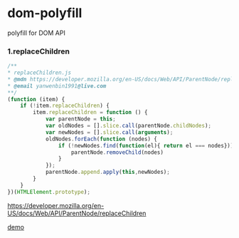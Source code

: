 # dom-polyfill

polyfill for DOM API

### 1.replaceChildren

```js
/**
* replaceChildren.js
* @mdn https://developer.mozilla.org/en-US/docs/Web/API/ParentNode/replaceChildren
* @email yanwenbin1991@live.com
**/
(function (item) {
    if (!item.replaceChildren) {
        item.replaceChildren = function () {
            var parentNode = this;
            var oldNodes = [].slice.call(parentNode.childNodes);
            var newNodes = [].slice.call(arguments);
            oldNodes.forEach(function (nodes) {
                if (!newNodes.find(function(el){ return el === nodes})) {
                    parentNode.removeChild(nodes)
                }
            });
            parentNode.append.apply(this,newNodes);
        }
    }
})(HTMLElement.prototype);
```

https://developer.mozilla.org/en-US/docs/Web/API/ParentNode/replaceChildren

[demo](https://xboxyan.codelabo.cn/dom-polyfill/demo/replaceChildren.html)
